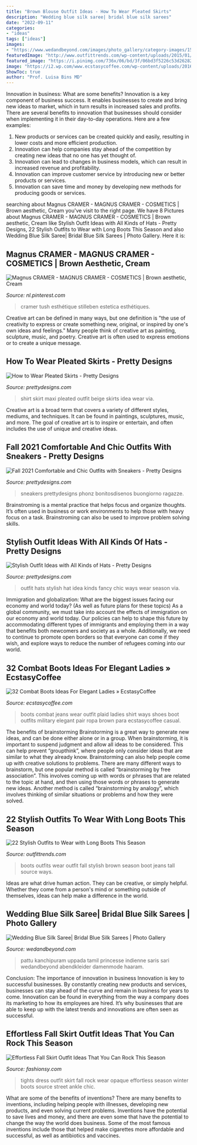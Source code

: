 ```yaml
---
title: "Brown Blouse Outfit Ideas - How To Wear Pleated Skirts"
description: "Wedding blue silk saree| bridal blue silk sarees"
date: "2022-09-11"
categories:
- "ideas"
tags: ["ideas"]
images:
- "https://www.wedandbeyond.com/images/photo_gallery/category-images/15-17105022jpg.jpg"
featuredImage: "http://www.outfittrends.com/wp-content/uploads/2015/01/DSC_2897.jpg"
featured_image: "https://i.pinimg.com/736x/06/bd/3f/06bd3f5226c53d262826622dd25be408--foundation-stilleben.jpg"
image: "https://i2.wp.com/www.ecstasycoffee.com/wp-content/uploads/2016/12/Jeans.jpg?resize=315%2C700"
ShowToc: true
author: "Prof. Luisa Bins MD"
---
```



Innovation in business: What are some benefits?
Innovation is a key component of business success. It enables businesses to create and bring new ideas to market, which in turn results in increased sales and profits. There are several benefits to innovation that businesses should consider when implementing it in their day-to-day operations. Here are a few examples: 
1) New products or services can be created quickly and easily, resulting in lower costs and more efficient production. 
2) Innovation can help companies stay ahead of the competition by creating new ideas that no one has yet thought of. 
3) Innovation can lead to changes in business models, which can result in increased revenue and profitability. 
4) Innovation can improve customer service by introducing new or better products or services. 
5) Innovation can save time and money by developing new methods for producing goods or services.

	

		
searching about Magnus CRAMER - MAGNUS CRAMER - COSMETICS | Brown aesthetic, Cream you've visit to the right page. We have 8 Pictures about Magnus CRAMER - MAGNUS CRAMER - COSMETICS | Brown aesthetic, Cream like Stylish Outfit Ideas with All Kinds of Hats - Pretty Designs, 22 Stylish Outfits to Wear with Long Boots This Season and also Wedding Blue Silk Saree| Bridal Blue Silk Sarees | Photo Gallery. Here it is:
		
    
## Magnus CRAMER - MAGNUS CRAMER - COSMETICS | Brown Aesthetic, Cream

<img loading=lazy src="https://i.pinimg.com/736x/06/bd/3f/06bd3f5226c53d262826622dd25be408--foundation-stilleben.jpg" onerror="this.onerror=null;this.src='https://tse3.mm.bing.net/th?id=OIP.ic0kx9D8qhREZZeOm4KcugHaJc&amp;pid=15.1';" alt="Magnus CRAMER - MAGNUS CRAMER - COSMETICS | Brown aesthetic, Cream">

_Source: nl.pinterest.com_

>cramer tush esthétique stilleben estetica esthétiques. 

	

Creative art can be defined in many ways, but one definition is "the use of creativity to express or create something new, original, or inspired by one's own ideas and feelings." Many people think of creative art as painting, sculpture, music, and poetry. Creative art is often used to express emotions or to create a unique message.

    
## How To Wear Pleated Skirts - Pretty Designs

<img loading=lazy src="http://www.prettydesigns.com/wp-content/uploads/2014/05/Beige-Pleated-Skirt-Outfit-Idea.jpg" onerror="this.onerror=null;this.src='https://tse3.mm.bing.net/th?id=OIP.cDA8wY2ayhQPjrJAdvt2NAHaLH&amp;pid=15.1';" alt="How to Wear Pleated Skirts - Pretty Designs">

_Source: prettydesigns.com_

>shirt skirt maxi pleated outfit beige skirts idea wear via. 

	

Creative art is a broad term that covers a variety of different styles, mediums, and techniques. It can be found in paintings, sculptures, music, and more. The goal of creative art is to inspire or entertain, and often includes the use of unique and creative ideas.

    
## Fall 2021 Comfortable And Chic Outfits With Sneakers - Pretty Designs

<img loading=lazy src="http://www.prettydesigns.com/wp-content/uploads/2014/09/Blazer-Outfit-Idea-with-Sneakers.jpg" onerror="this.onerror=null;this.src='https://tse4.mm.bing.net/th?id=OIP.-qfZtA86C1OSTzkfDImbyQHaLG&amp;pid=15.1';" alt="Fall 2021 Comfortable and Chic Outfits with Sneakers - Pretty Designs">

_Source: prettydesigns.com_

>sneakers prettydesigns phonz bonitosdisenos buongiorno ragazze. 

	

Brainstroming is a mental practice that helps focus and organize thoughts. It’s often used in business or work environments to help those with heavy focus on a task. Brainstroming can also be used to improve problem solving skills.

    
## Stylish Outfit Ideas With All Kinds Of Hats - Pretty Designs

<img loading=lazy src="http://www.prettydesigns.com/wp-content/uploads/2014/10/Stylish-Outfit-Idea-with-Hats.jpg" onerror="this.onerror=null;this.src='https://tse1.mm.bing.net/th?id=OIP.SdEmg8caL5mlPvp88VaRvAHaLH&amp;pid=15.1';" alt="Stylish Outfit Ideas with All Kinds of Hats - Pretty Designs">

_Source: prettydesigns.com_

>outfit hats stylish hat idea kinds fancy chic ways wear season via. 

	

Immigration and globalization: What are the biggest issues facing our economy and world today? (As well as future plans for these topics)
As a global community, we must take into account the effects of immigration on our economy and world today. Our policies can help to shape this future by accommodating different types of immigrants and employing them in a way that benefits both newcomers and society as a whole. Additionally, we need to continue to promote open borders so that everyone can come if they wish, and explore ways to reduce the number of refugees coming into our world.

    
## 32 Combat Boots Ideas For Elegant Ladies » EcstasyCoffee

<img loading=lazy src="https://i2.wp.com/www.ecstasycoffee.com/wp-content/uploads/2016/12/Jeans.jpg?resize=315%2C700" onerror="this.onerror=null;this.src='https://tse3.mm.bing.net/th?id=OIP.smap6d-Dg5_aLS20Mf13LQAAAA&amp;pid=15.1';" alt="32 Combat Boots Ideas For Elegant Ladies » EcstasyCoffee">

_Source: ecstasycoffee.com_

>boots combat jeans wear outfit plaid ladies shirt ways shoes boot outfits military elegant pair ropa brown para ecstasycoffee casual. 

	

The benefits of brainstorming
Brainstorming is a great way to generate new ideas, and can be done either alone or in a group. When brainstorming, it is important to suspend judgment and allow all ideas to be considered. This can help prevent “groupthink”, where people only consider ideas that are similar to what they already know. Brainstorming can also help people come up with creative solutions to problems.
There are many different ways to brainstorm, but one popular method is called “brainstorming by free association”. This involves coming up with words or phrases that are related to the topic at hand, and then using those words or phrases to generate new ideas. Another method is called “brainstorming by analogy”, which involves thinking of similar situations or problems and how they were solved.

    
## 22 Stylish Outfits To Wear With Long Boots This Season

<img loading=lazy src="http://www.outfittrends.com/wp-content/uploads/2015/01/DSC_2897.jpg" onerror="this.onerror=null;this.src='https://tse4.mm.bing.net/th?id=OIP.oIjOd17QT4FQm-CbUp8DCgHaLI&amp;pid=15.1';" alt="22 Stylish Outfits to Wear with Long Boots This Season">

_Source: outfittrends.com_

>boots outfits wear outfit fall stylish brown season boot jeans tall source ways. 

	

Ideas are what drive human action. They can be creative, or simply helpful. Whether they come from a person's mind or something outside of themselves, ideas can help make a difference in the world.

    
## Wedding Blue Silk Saree| Bridal Blue Silk Sarees | Photo Gallery

<img loading=lazy src="https://www.wedandbeyond.com/images/photo_gallery/category-images/15-17105022jpg.jpg" onerror="this.onerror=null;this.src='https://tse1.mm.bing.net/th?id=OIP.whs5lJnp33aYrPtdxOjfPgHaOP&amp;pid=15.1';" alt="Wedding Blue Silk Saree| Bridal Blue Silk Sarees | Photo Gallery">

_Source: wedandbeyond.com_

>pattu kanchipuram uppada tamil princesse indienne saris sari wedandbeyond abendkleider damenmode haaram. 

	

Conclusion: The importance of innovation in business
Innovation is key to successful businesses. By constantly creating new products and services, businesses can stay ahead of the curve and remain in business for years to come. Innovation can be found in everything from the way a company does its marketing to how its employees are hired. It’s why businesses that are able to keep up with the latest trends and innovations are often seen as successful.

    
## Effortless Fall Skirt Outfit Ideas That You Can Rock This Season

<img loading=lazy src="https://fashionsy.com/wp-content/uploads/2017/09/fall-outfit-8.jpg" onerror="this.onerror=null;this.src='https://tse3.mm.bing.net/th?id=OIP.yzUodEA6iHXYKRrYL8wp5QHaLH&amp;pid=15.1';" alt="Effortless Fall Skirt Outfit Ideas That You Can Rock This Season">

_Source: fashionsy.com_

>tights dress outfit skirt fall rock wear opaque effortless season winter boots source street ankle chic. 

	

What are some of the benefits of inventions?
There are many benefits to inventions, including helping people with illnesses, developing new products, and even solving current problems. Inventions have the potential to save lives and money, and there are even some that have the potential to change the way the world does business. Some of the most famous inventions include those that helped make cigarettes more affordable and successful, as well as antibiotics and vaccines.

